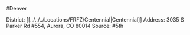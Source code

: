 #Denver 

District: [[../../../Locations/FRFZ/Centennial|Centennial]]
Address: 3035 S Parker Rd #554, Aurora, CO 80014
Source: #5th 
